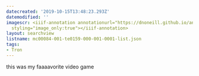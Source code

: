 ```yaml
---
datecreated: '2019-10-15T13:48:23.293Z'
datemodified: ''
imagescr: <iiif-annotation annotationurl="https://dnoneill.github.io/annotate/annotations/74b37634-ef52-11e9-b2ef-0e651079a90b.json"
  styling="image_only:true"></iiif-annotation>
layout: searchview
listname: mc00084-001-te0159-000-001-0001-list.json
tags:
- Tron
---
```

this was my faaaavorite video game